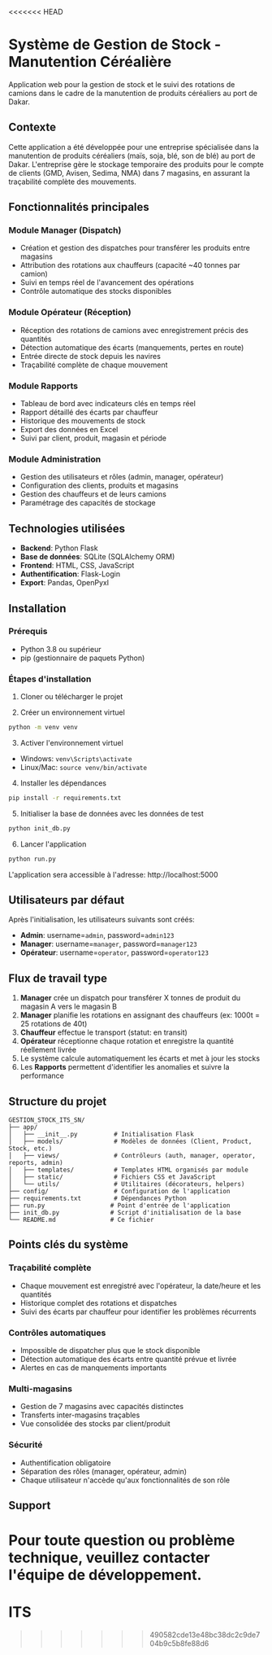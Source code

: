 <<<<<<< HEAD
# Système de Gestion de Stock - Manutention Céréalière

Application web pour la gestion de stock et le suivi des rotations de camions dans le cadre de la manutention de produits céréaliers au port de Dakar.

## Contexte

Cette application a été développée pour une entreprise spécialisée dans la manutention de produits céréaliers (maïs, soja, blé, son de blé) au port de Dakar. L'entreprise gère le stockage temporaire des produits pour le compte de clients (GMD, Avisen, Sedima, NMA) dans 7 magasins, en assurant la traçabilité complète des mouvements.

## Fonctionnalités principales

### Module Manager (Dispatch)
- Création et gestion des dispatches pour transférer les produits entre magasins
- Attribution des rotations aux chauffeurs (capacité ~40 tonnes par camion)
- Suivi en temps réel de l'avancement des opérations
- Contrôle automatique des stocks disponibles

### Module Opérateur (Réception)
- Réception des rotations de camions avec enregistrement précis des quantités
- Détection automatique des écarts (manquements, pertes en route)
- Entrée directe de stock depuis les navires
- Traçabilité complète de chaque mouvement

### Module Rapports
- Tableau de bord avec indicateurs clés en temps réel
- Rapport détaillé des écarts par chauffeur
- Historique des mouvements de stock
- Export des données en Excel
- Suivi par client, produit, magasin et période

### Module Administration
- Gestion des utilisateurs et rôles (admin, manager, opérateur)
- Configuration des clients, produits et magasins
- Gestion des chauffeurs et de leurs camions
- Paramétrage des capacités de stockage

## Technologies utilisées

- **Backend**: Python Flask
- **Base de données**: SQLite (SQLAlchemy ORM)
- **Frontend**: HTML, CSS, JavaScript
- **Authentification**: Flask-Login
- **Export**: Pandas, OpenPyxl

## Installation

### Prérequis
- Python 3.8 ou supérieur
- pip (gestionnaire de paquets Python)

### Étapes d'installation

1. Cloner ou télécharger le projet

2. Créer un environnement virtuel
```bash
python -m venv venv
```

3. Activer l'environnement virtuel
- Windows: `venv\Scripts\activate`
- Linux/Mac: `source venv/bin/activate`

4. Installer les dépendances
```bash
pip install -r requirements.txt
```

5. Initialiser la base de données avec les données de test
```bash
python init_db.py
```

6. Lancer l'application
```bash
python run.py
```

L'application sera accessible à l'adresse: http://localhost:5000

## Utilisateurs par défaut

Après l'initialisation, les utilisateurs suivants sont créés:

- **Admin**: username=`admin`, password=`admin123`
- **Manager**: username=`manager`, password=`manager123`
- **Opérateur**: username=`operator`, password=`operator123`

## Flux de travail type

1. **Manager** crée un dispatch pour transférer X tonnes de produit du magasin A vers le magasin B
2. **Manager** planifie les rotations en assignant des chauffeurs (ex: 1000t = 25 rotations de 40t)
3. **Chauffeur** effectue le transport (statut: en transit)
4. **Opérateur** réceptionne chaque rotation et enregistre la quantité réellement livrée
5. Le système calcule automatiquement les écarts et met à jour les stocks
6. Les **Rapports** permettent d'identifier les anomalies et suivre la performance

## Structure du projet

```
GESTION_STOCK_ITS_SN/
├── app/
│   ├── __init__.py          # Initialisation Flask
│   ├── models/              # Modèles de données (Client, Product, Stock, etc.)
│   ├── views/               # Contrôleurs (auth, manager, operator, reports, admin)
│   ├── templates/           # Templates HTML organisés par module
│   ├── static/              # Fichiers CSS et JavaScript
│   └── utils/               # Utilitaires (décorateurs, helpers)
├── config/                  # Configuration de l'application
├── requirements.txt         # Dépendances Python
├── run.py                  # Point d'entrée de l'application
├── init_db.py              # Script d'initialisation de la base
└── README.md               # Ce fichier
```

## Points clés du système

### Traçabilité complète
- Chaque mouvement est enregistré avec l'opérateur, la date/heure et les quantités
- Historique complet des rotations et dispatches
- Suivi des écarts par chauffeur pour identifier les problèmes récurrents

### Contrôles automatiques
- Impossible de dispatcher plus que le stock disponible
- Détection automatique des écarts entre quantité prévue et livrée
- Alertes en cas de manquements importants

### Multi-magasins
- Gestion de 7 magasins avec capacités distinctes
- Transferts inter-magasins traçables
- Vue consolidée des stocks par client/produit

### Sécurité
- Authentification obligatoire
- Séparation des rôles (manager, opérateur, admin)
- Chaque utilisateur n'accède qu'aux fonctionnalités de son rôle

## Support

Pour toute question ou problème technique, veuillez contacter l'équipe de développement.
=======
# ITS
>>>>>>> 490582cde13e48bc38dc2c9de704b9c5b8fe88d6
